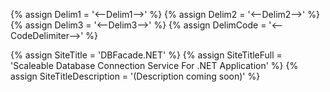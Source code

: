 {% assign Delim1 = '<--Delim1-->' %}
{% assign Delim2 = '<--Delim2-->' %}
{% assign Delim3 = '<--Delim3-->' %}
{% assign DelimCode = '<--CodeDelimiter-->' %}

{% assign SiteTitle = 'DBFacade.NET' %}
{% assign SiteTitleFull = 'Scaleable Database Connection Service For .NET Application' %}
{% assign SiteTitleDescription = '(Description coming soon)' %}